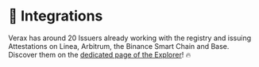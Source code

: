 # 🤝 Integrations

Verax has around 20 Issuers already working with the registry and issuing Attestations on Linea, Arbitrum, the Binance Smart Chain and Base. Discover them on the [dedicated page of the Explorer](https://explorer.ver.ax)! :fire:
